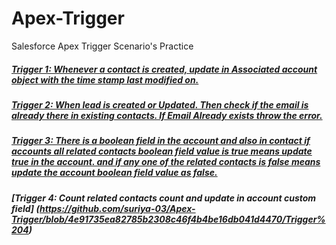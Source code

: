 # Apex-Trigger
Salesforce Apex Trigger Scenario's Practice

#####  [Trigger 1: Whenever a contact is created, update in Associated account object with the time stamp last modified on.](https://github.com/suriya-03/Apex-Trigger/blob/494314944a7968e6c05c8eaafe8dba827bf2b6b1/Trigger%201)
#####  [Trigger 2: When lead is created or Updated. Then check if the email is already there in existing contacts. If Email Already exists  throw the error.](https://github.com/suriya-03/Apex-Trigger/blob/f58ffd9b2cea4f497864c6163cc9ea035ee2681a/Trigger%202)  
#####  [Trigger 3: There is a boolean field in the account and also in contact if accounts all related contacts boolean field value is true means update true in the account. and if any one of the related contacts is false means update the account boolean field value as false.](https://github.com/suriya-03/Apex-Trigger/blob/8cfb50ca11f62a44905423e53b3f73d97af72325/Trigger%203)
#####  [Trigger 4: Count related contacts count and update in account custom field] (https://github.com/suriya-03/Apex-Trigger/blob/4e91735ea82785b2308c46f4b4be16db041d4470/Trigger%204)
